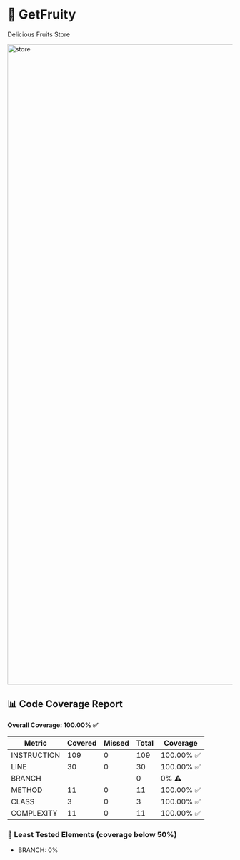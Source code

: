 # 🍒 GetFruity
Delicious Fruits Store

<img width="1434" alt="store" src="https://github.com/user-attachments/assets/0ee75b00-a8c6-4054-a07a-b723d0379bb6" />

<!-- coverage start -->
## 📊 Code Coverage Report

**Overall Coverage: 100.00% ✅**

| Metric      | Covered | Missed | Total | Coverage |
|-------------|---------|--------|--------|----------|
| INSTRUCTION | 109 | 0 | 109 | 100.00% ✅ |
| LINE | 30 | 0 | 30 | 100.00% ✅ |
| BRANCH |  |  | 0 | 0% ⚠️ |
| METHOD | 11 | 0 | 11 | 100.00% ✅ |
| CLASS | 3 | 0 | 3 | 100.00% ✅ |
| COMPLEXITY | 11 | 0 | 11 | 100.00% ✅ |

### 🚨 Least Tested Elements (coverage below 50%)
- BRANCH: 0%
<!-- coverage end -->
